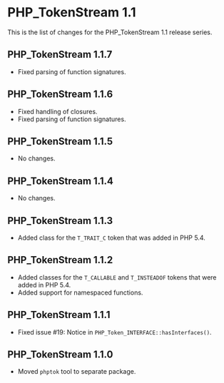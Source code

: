 PHP_TokenStream 1.1
===================

This is the list of changes for the PHP_TokenStream 1.1 release series.

PHP_TokenStream 1.1.7
---------------------

* Fixed parsing of function signatures.

PHP_TokenStream 1.1.6
---------------------

* Fixed handling of closures.
* Fixed parsing of function signatures.

PHP_TokenStream 1.1.5
---------------------

* No changes.

PHP_TokenStream 1.1.4
---------------------

* No changes.

PHP_TokenStream 1.1.3
---------------------

* Added class for the `T_TRAIT_C` token that was added in PHP 5.4.

PHP_TokenStream 1.1.2
---------------------

* Added classes for the `T_CALLABLE` and `T_INSTEADOF` tokens that were added in PHP 5.4.
* Added support for namespaced functions.

PHP_TokenStream 1.1.1
---------------------

* Fixed issue #19: Notice in `PHP_Token_INTERFACE::hasInterfaces()`.

PHP_TokenStream 1.1.0
---------------------

* Moved `phptok` tool to separate package.
